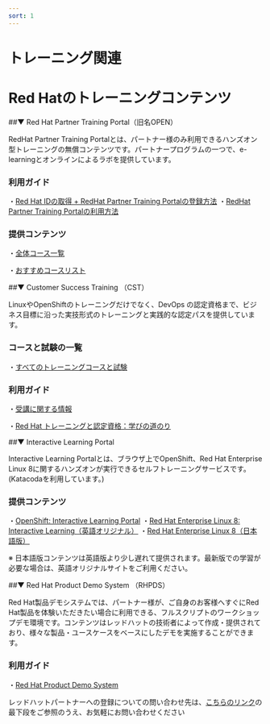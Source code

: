```yaml
---
sort: 1
---
```


# トレーニング関連
# Red Hatのトレーニングコンテンツ

##▼ Red Hat Partner Training Portal（旧名OPEN）

RedHat Partner Training Portalとは、パートナー様のみ利用できるハンズオン型トレーニングの無償コンテンツです。パートナープログラムの一つで、e-learningとオンラインによるラボを提供しています。

### 利用ガイド
・[Red Hat IDの取得 + RedHat Partner Training Portalの登録方法](https://rh-open.github.io/training/registration.html)
・[RedHat Partner Training Portalの利用方法](https://rh-open.github.io/training/usage.html)

### 提供コンテンツ
・[全体コース一覧](https://redhat-partner.highspot.com/items/623dc730f1184d2d2ff02f5f?source_alert=6295ca937f5236299f1ebc90&source=email.6295ca937f5236299f1ebc96.0)

・[おすすめコースリスト](https://rh-open.github.io/assets/docs/OPEN%20Basic%20Step-up%20Guide.pdf)

##▼ Customer Success Training （CST）

LinuxやOpenShiftのトレーニングだけでなく、DevOps の認定資格まで、ビジネス目標に沿った実技形式のトレーニングと実践的な認定パスを提供しています。

### コースと試験の一覧

・[すべてのトレーニングコースと試験](https://www.redhat.com/ja/services/training/all-courses-exams)

### 利用ガイド

・[受講に関する情報](https://www.redhat.com/ja/explore/training/training-info)

・[Red Hat トレーニングと認定資格：学びの道のり](https://www.redhat.com/ja/services/training-and-certification)

##▼ Interactive Learning Portal

Interactive Learning Portalとは、ブラウザ上でOpenShift、Red Hat Enterprise Linux 8に関するハンズオンが実行できるセルフトレーニングサービスです。 (Katacodaを利用しています。)

### 提供コンテンツ

・[OpenShift: Interactive Learning Portal](https://learn.openshift.com/)
・[Red Hat Enterprise Linux 8: Interactive Learning（英語オリジナル）](https://lab.redhat.com/)
・[Red Hat Enterprise Linux 8（日本語版）](https://sites.google.com/view/explore-rhel8)

※ 日本語版コンテンツは英語版より少し遅れて提供されます。最新版での学習が必要な場合は、英語オリジナルサイトをご利用ください。

##▼ Red Hat Product Demo System （RHPDS）

Red Hat製品デモシステムでは、パートナー様が、ご自身のお客様へすぐにRed Hat製品を体験いただきたい場合に利用できる、フルスクリプトのワークショップデモ環境です。コンテンツはレッドハットの技術者によって作成・提供されており、様々な製品・ユースケースをベースにしたデモを実施することができます。

### 利用ガイド

・[Red Hat Product Demo System](https://connect.redhat.com/en/training/product-demo-system)


レッドハットパートナーへの登録についての問い合わせ先は、[こちらのリンク](https://www.redhat.com/ja/global/japan/partners)の最下段をご参照のうえ、お気軽にお問い合わせください
